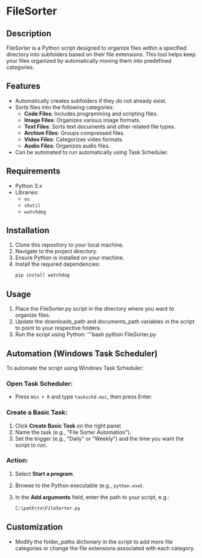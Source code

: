 # FileSorter

## Description

FileSorter is a Python script designed to organize files within a specified directory into subfolders based on their file extensions. This tool helps keep your files organized by automatically moving them into predefined categories.

## Features

- Automatically creates subfolders if they do not already exist.
- Sorts files into the following categories:
  - **Code Files**: Includes programming and scripting files.
  - **Image Files**: Organizes various image formats.
  - **Text Files**: Sorts text documents and other related file types.
  - **Archive Files**: Groups compressed files.
  - **Video Files**: Categorizes video formats.
  - **Audio Files**: Organizes audio files.
- Can be automated to run automatically using Task Scheduler.

## Requirements

- Python 3.x
- Libraries:
  - `os`
  - `shutil`
  - `watchdog`

## Installation

1. Clone this repository to your local machine.
2. Navigate to the project directory.
3. Ensure Python is installed on your machine.
4. Install the required dependencies:
   ```bash
   pip install watchdog

## Usage
1. Place the FileSorter.py script in the directory where you want to organize files.
2. Update the downloads_path and documents_path variables in the script to point to your respective folders.
3. Run the script using Python:
  '''bash
python FileSorter.py

## Automation (Windows Task Scheduler)

To automate the script using Windows Task Scheduler:

### Open Task Scheduler:

- Press `Win + R` and type `taskschd.msc`, then press Enter.

### Create a Basic Task:

1. Click **Create Basic Task** on the right panel.
2. Name the task (e.g., "File Sorter Automation").
3. Set the trigger (e.g., "Daily" or "Weekly") and the time you want the script to run.

### Action:

1. Select **Start a program**.
2. Browse to the Python executable (e.g., `python.exe`).
3. In the **Add arguments** field, enter the path to your script, e.g.:

   ```bash
   C:\path\to\FileSorter.py

## Customization

- Modify the folder_paths dictionary in the script to add more file categories or change the file extensions associated with each category.

